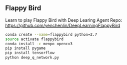 ## Flappy Bird
Learn to play Flappy Bird with Deep Learing Agent
Repo: https://github.com/yenchenlin/DeepLearningFlappyBird
```bash
conda create --name=flappybird python=2.7
source activate flappybird
conda install -c menpo opencv3
pip install pygame
pip install tensorflow
python deep_q_network.py
```